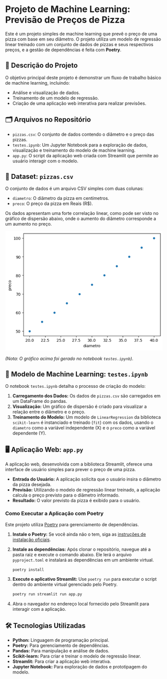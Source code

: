 # Projeto de Machine Learning: Previsão de Preços de Pizza

Este é um projeto simples de machine learning que prevê o preço de uma pizza com base em seu diâmetro. O projeto utiliza um modelo de regressão linear treinado com um conjunto de dados de pizzas e seus respectivos preços, e a gestão de dependências é feita com **Poetry**.

## 📝 Descrição do Projeto

O objetivo principal deste projeto é demonstrar um fluxo de trabalho básico de machine learning, incluindo:
* Análise e visualização de dados.
* Treinamento de um modelo de regressão.
* Criação de uma aplicação web interativa para realizar previsões.

## 🗂️ Arquivos no Repositório

* `pizzas.csv`: O conjunto de dados contendo o diâmetro e o preço das pizzas.
* `testes.ipynb`: Um Jupyter Notebook para a exploração de dados, visualização e treinamento do modelo de machine learning.
* `app.py`: O script da aplicação web criada com Streamlit que permite ao usuário interagir com o modelo.

## 🍕 Dataset: `pizzas.csv`

O conjunto de dados é um arquivo CSV simples com duas colunas:
* `diametro`: O diâmetro da pizza em centímetros.
* `preco`: O preço da pizza em Reais (R$).

Os dados apresentam uma forte correlação linear, como pode ser visto no gráfico de dispersão abaixo, onde o aumento do diâmetro corresponde a um aumento no preço.

![Gráfico de Dispersão de Preço por Diâmetro](img/output.png)

*(Nota: O gráfico acima foi gerado no notebook `testes.ipynb`)*.

## 🤖 Modelo de Machine Learning: `testes.ipynb`

O notebook `testes.ipynb` detalha o processo de criação do modelo:
1.  **Carregamento dos Dados:** Os dados de `pizzas.csv` são carregados em um DataFrame do pandas.
2.  **Visualização:** Um gráfico de dispersão é criado para visualizar a relação entre o diâmetro e o preço.
3.  **Treinamento do Modelo:** Um modelo de `LinearRegression` da biblioteca `scikit-learn` é instanciado e treinado (`fit`) com os dados, usando o `diametro` como a variável independente (X) e o `preco` como a variável dependente (Y).

## 🖥️ Aplicação Web: `app.py`

A aplicação web, desenvolvida com a biblioteca Streamlit, oferece uma interface de usuário simples para prever o preço de uma pizza.

* **Entrada do Usuário:** A aplicação solicita que o usuário insira o diâmetro da pizza desejada.
* **Previsão:** Utilizando o modelo de regressão linear treinado, a aplicação calcula o preço previsto para o diâmetro informado.
* **Resultado:** O valor previsto da pizza é exibido para o usuário.

### Como Executar a Aplicação com Poetry

Este projeto utiliza [Poetry](https://python-poetry.org/) para gerenciamento de dependências.

1.  **Instale o Poetry:**
    Se você ainda não o tem, siga as [instruções de instalação oficiais](https://python-poetry.org/docs/#installation).

2.  **Instale as dependências:**
    Após clonar o repositório, navegue até a pasta raiz e execute o comando abaixo. Ele lerá o arquivo `pyproject.toml` e instalará as dependências em um ambiente virtual.
    ```bash
    poetry install
    ```

3.  **Execute o aplicativo Streamlit:**
    Use `poetry run` para executar o script dentro do ambiente virtual gerenciado pelo Poetry.
    ```bash
    poetry run streamlit run app.py
    ```

4.  Abra o navegador no endereço local fornecido pelo Streamlit para interagir com a aplicação.

## 🛠️ Tecnologias Utilizadas

* **Python:** Linguagem de programação principal.
* **Poetry:** Para gerenciamento de dependências.
* **Pandas:** Para manipulação e análise de dados.
* **Scikit-learn:** Para criar e treinar o modelo de regressão linear.
* **Streamlit:** Para criar a aplicação web interativa.
* **Jupyter Notebook:** Para exploração de dados e prototipagem do modelo.